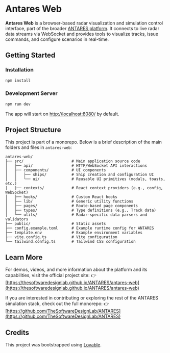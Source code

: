 # Antares Web

**Antares Web** is a browser-based radar visualization and simulation control interface, part of the broader [ANTARES platform](https://thesoftwaredesignlab.github.io/ANTARES/). It connects to live radar data streams via WebSocket and provides tools to visualize tracks, issue commands, and configure scenarios in real-time.

## Getting Started

### Installation

```bash
npm install
```

### Development Server

```bash
npm run dev
```

The app will start on [http://localhost:8080/](http://localhost:8080/) by default.

## Project Structure

This project is part of a monorepo. Below is a brief description of the main folders and files in `antares-web`:

```
antares-web/
├── src/                     # Main application source code
│   ├── api/                 # HTTP/WebSocket API interactions
│   ├── components/          # UI components
│   │   ├── ships/           # Ship creation and configuration UI
│   │   └── ui/              # Reusable UI primitives (modals, toasts, etc.)
│   ├── contexts/            # React context providers (e.g., config, WebSocket)
│   ├── hooks/               # Custom React hooks
│   ├── lib/                 # Generic utility functions
│   ├── pages/               # Route-based page components
│   ├── types/               # Type definitions (e.g., Track data)
│   └── utils/               # Radar-specific data parsers and validators
├── public/                  # Static assets
├── config.example.toml      # Example runtime config for ANTARES
├── template.env             # Example environment variables
├── vite.config.ts           # Vite configuration
└── tailwind.config.ts       # Tailwind CSS configuration
```

## Learn More

For demos, videos, and more information about the platform and its capabilities, visit the official project site:
👉 [https://thesoftwaredesignlab.github.io/ANTARES/antares-web](https://thesoftwaredesignlab.github.io/ANTARES/antares-web)

If you are interested in contributing or exploring the rest of the ANTARES simulation stack, check out the full monorepo:
👉 [https://github.com/TheSoftwareDesignLab/ANTARES](https://github.com/TheSoftwareDesignLab/ANTARES)

## Credits

This project was bootstrapped using [Lovable](https://lovable.dev/).
